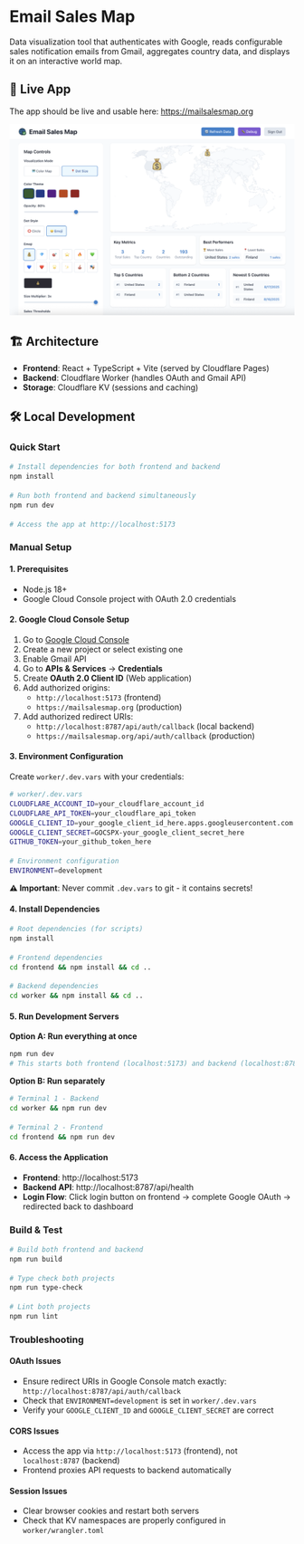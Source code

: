 # Email Sales Map

Data visualization tool that authenticates with Google, reads configurable sales notification emails from Gmail, aggregates country data, and displays it on an interactive world map.

## 🚀 Live App

The app should be live and usable here: https://mailsalesmap.org

<img src="frontend/public/screenshots/dashboard-example.png" alt="Dashboard Example" width="800" />

## 🏗️ Architecture
- **Frontend**: React + TypeScript + Vite (served by Cloudflare Pages)
- **Backend**: Cloudflare Worker (handles OAuth and Gmail API)
- **Storage**: Cloudflare KV (sessions and caching)

## 🛠️ Local Development

### Quick Start
```bash
# Install dependencies for both frontend and backend
npm install

# Run both frontend and backend simultaneously
npm run dev

# Access the app at http://localhost:5173
```

### Manual Setup

#### 1. Prerequisites
- Node.js 18+
- Google Cloud Console project with OAuth 2.0 credentials

#### 2. Google Cloud Console Setup
1. Go to [Google Cloud Console](https://console.cloud.google.com/)
2. Create a new project or select existing one
3. Enable Gmail API
4. Go to **APIs & Services** → **Credentials**
5. Create **OAuth 2.0 Client ID** (Web application)
6. Add authorized origins:
   - `http://localhost:5173` (frontend)
   - `https://mailsalesmap.org` (production)
7. Add authorized redirect URIs:
   - `http://localhost:8787/api/auth/callback` (local backend)
   - `https://mailsalesmap.org/api/auth/callback` (production)

#### 3. Environment Configuration
Create `worker/.dev.vars` with your credentials:

```bash
# worker/.dev.vars
CLOUDFLARE_ACCOUNT_ID=your_cloudflare_account_id
CLOUDFLARE_API_TOKEN=your_cloudflare_api_token
GOOGLE_CLIENT_ID=your_google_client_id_here.apps.googleusercontent.com
GOOGLE_CLIENT_SECRET=GOCSPX-your_google_client_secret_here
GITHUB_TOKEN=your_github_token_here

# Environment configuration
ENVIRONMENT=development
```

**⚠️ Important**: Never commit `.dev.vars` to git - it contains secrets!

#### 4. Install Dependencies
```bash
# Root dependencies (for scripts)
npm install

# Frontend dependencies
cd frontend && npm install && cd ..

# Backend dependencies  
cd worker && npm install && cd ..
```

#### 5. Run Development Servers

**Option A: Run everything at once**
```bash
npm run dev
# This starts both frontend (localhost:5173) and backend (localhost:8787)
```

**Option B: Run separately**
```bash
# Terminal 1 - Backend
cd worker && npm run dev

# Terminal 2 - Frontend
cd frontend && npm run dev
```

#### 6. Access the Application
- **Frontend**: http://localhost:5173
- **Backend API**: http://localhost:8787/api/health
- **Login Flow**: Click login button on frontend → complete Google OAuth → redirected back to dashboard

### Build & Test
```bash
# Build both frontend and backend
npm run build

# Type check both projects
npm run type-check

# Lint both projects  
npm run lint
```

### Troubleshooting

#### OAuth Issues
- Ensure redirect URIs in Google Console match exactly: `http://localhost:8787/api/auth/callback`
- Check that `ENVIRONMENT=development` is set in `worker/.dev.vars`
- Verify your `GOOGLE_CLIENT_ID` and `GOOGLE_CLIENT_SECRET` are correct

#### CORS Issues
- Access the app via `http://localhost:5173` (frontend), not `localhost:8787` (backend)
- Frontend proxies API requests to backend automatically

#### Session Issues
- Clear browser cookies and restart both servers
- Check that KV namespaces are properly configured in `worker/wrangler.toml`
